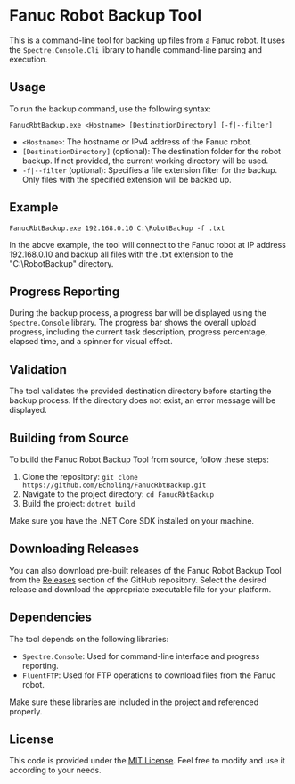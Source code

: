 # Fanuc Robot Backup Tool

This is a command-line tool for backing up files from a Fanuc robot. It uses the `Spectre.Console.Cli` library to handle command-line parsing and execution.

## Usage

To run the backup command, use the following syntax:

`FanucRbtBackup.exe <Hostname> [DestinationDirectory] [-f|--filter]`
  
- `<Hostname>`: The hostname or IPv4 address of the Fanuc robot.
- `[DestinationDirectory]` (optional): The destination folder for the robot backup. If not provided, the current working directory will be used.
- `-f|--filter` (optional): Specifies a file extension filter for the backup. Only files with the specified extension will be backed up.

## Example

 `FanucRbtBackup.exe 192.168.0.10 C:\RobotBackup -f .txt` 
  
In the above example, the tool will connect to the Fanuc robot at IP address 192.168.0.10 and backup all files with the .txt extension to the "C:\RobotBackup" directory.

## Progress Reporting

During the backup process, a progress bar will be displayed using the `Spectre.Console` library. The progress bar shows the overall upload progress, including the current task description, progress percentage, elapsed time, and a spinner for visual effect.

## Validation

The tool validates the provided destination directory before starting the backup process. If the directory does not exist, an error message will be displayed.

## Building from Source

To build the Fanuc Robot Backup Tool from source, follow these steps:

1. Clone the repository: `git clone https://github.com/Echolinq/FanucRbtBackup.git`
2. Navigate to the project directory: `cd FanucRbtBackup`
3. Build the project: `dotnet build`

Make sure you have the .NET Core SDK installed on your machine.

## Downloading Releases

You can also download pre-built releases of the Fanuc Robot Backup Tool from the [Releases](https://github.com/Echolinq/FanucRbtBackup/releases) section of the GitHub repository. Select the desired release and download the appropriate executable file for your platform.

## Dependencies

The tool depends on the following libraries:

- `Spectre.Console`: Used for command-line interface and progress reporting.
- `FluentFTP`: Used for FTP operations to download files from the Fanuc robot.

Make sure these libraries are included in the project and referenced properly.

## License

This code is provided under the [MIT License](https://opensource.org/licenses/MIT). Feel free to modify and use it according to your needs.